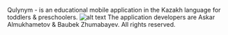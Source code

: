 Qulynym - is an educational mobile application in the Kazakh language for toddlers & preschoolers. 
![alt text](https://github.com/metahdev/Qulynym/blob/master/publicRepo.png)
The application developers are Askar Almukhametov & Baubek Zhumabayev. 
All rights reserved. 
